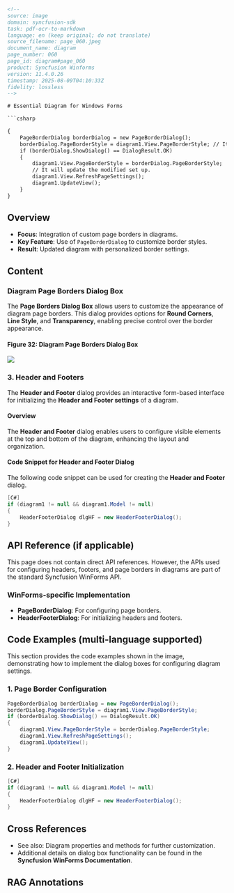 ```html
<!--
source: image
domain: syncfusion-sdk
task: pdf-ocr-to-markdown
language: en (keep original; do not translate)
source_filename: page_060.jpeg
document_name: diagram
page_number: 060
page_id: diagram#page_060
product: Syncfusion Winforms
version: 11.4.0.26
timestamp: 2025-08-09T04:10:33Z
fidelity: lossless
-->

# Essential Diagram for Windows Forms

```csharp

{
    PageBorderDialog borderDialog = new PageBorderDialog();
    borderDialog.PageBorderStyle = diagram1.View.PageBorderStyle; // It will show existing border set up
    if (borderDialog.ShowDialog() == DialogResult.OK)
    {
        diagram1.View.PageBorderStyle = borderDialog.PageBorderStyle;
        // It will update the modified set up.
        diagram1.View.RefreshPageSettings();
        diagram1.UpdateView();
    }
}
```

## Overview

- **Focus**: Integration of custom page borders in diagrams.
- **Key Feature**: Use of `PageBorderDialog` to customize border styles.
- **Result**: Updated diagram with personalized border settings.

## Content

### Diagram Page Borders Dialog Box

The **Page Borders Dialog Box** allows users to customize the appearance of diagram page borders. This dialog provides options for **Round Corners**, **Line Style**, and **Transparency**, enabling precise control over the border appearance.

#### Figure 32: Diagram Page Borders Dialog Box

![](attachment:Screen_Shot_2023-08-21_at_12.39.27_AM.png)

### 3. Header and Footers

The **Header and Footer** dialog provides an interactive form-based interface for initializing the **Header and Footer settings** of a diagram.

#### Overview

The **Header and Footer** dialog enables users to configure visible elements at the top and bottom of the diagram, enhancing the layout and organization.

#### Code Snippet for Header and Footer Dialog

The following code snippet can be used for creating the **Header and Footer** dialog.

```csharp
[C#]
if (diagram1 != null && diagram1.Model != null)
{
    HeaderFooterDialog dlgHF = new HeaderFooterDialog();
}
```

## API Reference (if applicable)

This page does not contain direct API references. However, the APIs used for configuring headers, footers, and page borders in diagrams are part of the standard Syncfusion WinForms API.

### WinForms-specific Implementation

- **PageBorderDialog**: For configuring page borders.
- **HeaderFooterDialog**: For initializing headers and footers.

## Code Examples (multi-language supported)

This section provides the code examples shown in the image, demonstrating how to implement the dialog boxes for configuring diagram settings.

### 1. Page Border Configuration

```csharp
PageBorderDialog borderDialog = new PageBorderDialog();
borderDialog.PageBorderStyle = diagram1.View.PageBorderStyle;
if (borderDialog.ShowDialog() == DialogResult.OK)
{
    diagram1.View.PageBorderStyle = borderDialog.PageBorderStyle;
    diagram1.View.RefreshPageSettings();
    diagram1.UpdateView();
}
```

### 2. Header and Footer Initialization

```csharp
[C#]
if (diagram1 != null && diagram1.Model != null)
{
    HeaderFooterDialog dlgHF = new HeaderFooterDialog();
}
```

## Cross References

- See also: Diagram properties and methods for further customization.
- Additional details on dialog box functionality can be found in the **Syncfusion WinForms Documentation**.

## RAG Annotations

<!-- tags: [diagram, winforms, page borders, header, footer, setting custom border styles] keywords: [PageBorderDialog, HeaderFooterDialog, EditBox, diagram1, PageBorderStyle, dialogbox] -->
```